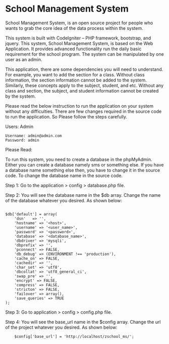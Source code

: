 # School Management System
School Management System, is an open source project for people who wants to grab the core idea of the data process within the system.

This system is built with CodeIgniter – PHP framework, bootstrap, and jquery. This system, School Management System, is based on the Web Application. It provides advanced functionality run the daily basic requirement for the school program. The system can be manipulated by one user as an admin.

This application, there are some dependencies you will need to understand. For example, you want to add the section for a class. Without class information, the section information cannot be added to the system. Similarly, these concepts apply to the subject, student, and etc. Without any class and section, the subject, and student information cannot be created by the system.

Please read the below instruction to run the application on your system without any difficulties. There are few changes required in the source code to run the application. So Please follow the steps carefully.

Users:
    Admin

    Username: admin@admin.com
    Password: admin


Please Read:

To run this system, you need to create a database in the phpMyAdmin. Either you can create a database namely sms or something else. If you have a database name something else then, you have to change it in the source code. To change the database name in the source code.

Step 1: Go to the application > config > database.php file.

Step 2: You will see the database name in the $db array. Change the name of the database whatever you desired. As shown below:

```

$db['default'] = array(
	'dsn'	=> '',
	'hostname' => '<host>',
	'username' => '<user_name>',
	'password' => '<password>',
	'database' => '<database_name>',
	'dbdriver' => 'mysqli',
	'dbprefix' => '',
	'pconnect' => FALSE,
	'db_debug' => (ENVIRONMENT !== 'production'),
	'cache_on' => FALSE,
	'cachedir' => '',
	'char_set' => 'utf8',
	'dbcollat' => 'utf8_general_ci',
	'swap_pre' => '',
	'encrypt' => FALSE,
	'compress' => FALSE,
	'stricton' => FALSE,
	'failover' => array(),
	'save_queries' => TRUE
);

```

Step 3: Go to application > config > config.php file.

Step 4: You will see the base_url name in the $config array. Change the url of the project whatever you desired. As shown below:

``` 
	$config['base_url'] = 'http://localhost/zschool_ms/';
```

